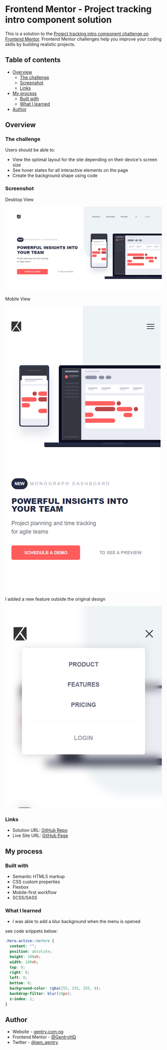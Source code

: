 # Frontend Mentor - Project tracking intro component solution

This is a solution to the [Project tracking intro component challenge on Frontend Mentor](https://www.frontendmentor.io/challenges/project-tracking-intro-component-5d289097500fcb331a67d80e). Frontend Mentor challenges help you improve your coding skills by building realistic projects.

## Table of contents

- [Overview](#overview)
  - [The challenge](#the-challenge)
  - [Screenshot](#screenshot)
  - [Links](#links)
- [My process](#my-process)
  - [Built with](#built-with)
  - [What I learned](#what-i-learned)
- [Author](#author)

## Overview

### The challenge

Users should be able to:

- View the optimal layout for the site depending on their device's screen size
- See hover states for all interactive elements on the page
- Create the background shape using code

### Screenshot

Desktop View

![Desktop View](./Screenshot/DesktopView.png)

Mobile View

![Mobile View](./Screenshot/MobileView.png)

I added a new feature outside the original design

![Extra Feature](./Screenshot/extra%20features.png)

### Links

- Solution URL: [GitHub Repo](https://github.com/GentryHQ/Project-tracking-intro-component)
- Live Site URL: [GitHub Page](https://gentryhq.github.io/Project-tracking-intro-component/)

## My process

### Built with

- Semantic HTML5 markup
- CSS custom properties
- Flexbox
- Mobile-first workflow
- SCSS/SASS

### What I learned

- I was able to add a blur background when the menu is opened

see code snippets below:

```css
.hero.active::before {
  content: "";
  position: absolute;
  height: 100vh;
  width: 100vh;
  top: 0;
  right: 0;
  left: 0;
  bottom: 0;
  background-color: rgba(255, 255, 255, 0);
  backdrop-filter: blur(10px);
  z-index: 1;
}
```

## Author

- Website - [gentry.com.ng](https://www.gentry.com.ng)
- Frontend Mentor - [@GentryHQ](https://www.frontendmentor.io/profile/GentryHQ)
- Twitter - [@iam_gentry](https://www.twitter.com/iam_gentry)
